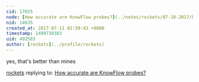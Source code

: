 ```yaml
---
cid: 17025
node: [How accurate are KnowFlow probes?](../notes/rockets/07-10-2017/how-accurate-is-the-probe)
nid: 14635
created_at: 2017-07-11 01:59:43 +0000
timestamp: 1499738383
uid: 492583
author: [rockets](../profile/rockets)
---
```


yes, that's better than mines

[rockets](../profile/rockets) replying to: [How accurate are KnowFlow probes?](../notes/rockets/07-10-2017/how-accurate-is-the-probe)

